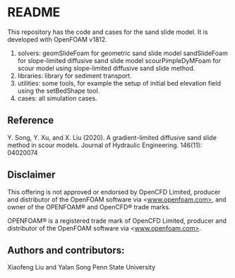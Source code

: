 
 # README #
 
 This repository has the code and cases for the sand slide model. It is developed with
 OpenFOAM v1812.

 1. solvers: geomSlideFoam for geometric sand slide model 
             sandSlideFoam for slope-limited diffusive sand slide model
             scourPimpleDyMFoam for scour model using slope-limited diffusive
             sand slide method.
 2. libraries: library for sediment transport.
 3. utilities: some tools, for example the setup of initial bed elevation 
               field using the setBedShape tool.
 4. cases: all simulation cases.

## Reference ##

Y. Song, Y. Xu, and X. Liu (2020). A gradient-limited diffusive sand slide method in scour models. Journal of Hydraulic Engineering. 146(11): 04020074

## Disclaimer ##
This offering is not approved or endorsed by OpenCFD Limited, producer and distributor of the OpenFOAM software via <www.openfoam.com>, and owner of the OPENFOAM&reg;  and OpenCFD&reg; trade marks.

OPENFOAM&reg; is a registered trade mark of OpenCFD Limited, producer and distributor of the OpenFOAM software via <www.openfoam.com>.


## Authors and contributors: ##

 Xiaofeng Liu and Yalan Song
 Penn State University

 
 
